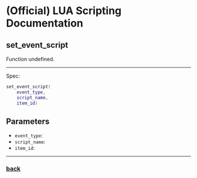 
# (Official) LUA Scripting Documentation

## set_event_script

Function undefined.

___

Spec:

```lua
set_event_script(
	event_type,
	script_name,
	item_id)
```

## Parameters

- `event_type`: 
- `script_name`: 
- `item_id`: 

___

### [back](../other)
